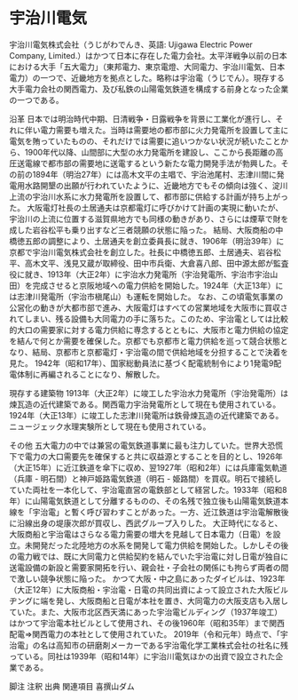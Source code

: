 # 宇治川電気

宇治川電気株式会社（うじがわでんき、英語: Ujigawa Electric Power Company, Limited.）はかつて日本に存在した電力会社。太平洋戦争以前の日本における大手「五大電力」（東邦電力、東京電燈、大同電力、宇治川電気、日本電力）の一つで、近畿地方を拠点とした。略称は宇治電（うじでん）。現存する大手電力会社の関西電力、及び私鉄の山陽電気鉄道を構成する前身となった企業の一つである。

沿革
日本では明治時代中期、日清戦争・日露戦争を背景に工業化が進行し、それに伴い電力需要も増えた。当時は需要地の都市部に火力発電所を設置して主に電気を賄っていたものの、それだけでは需要に追いつかない状況が続いたことから、1900年代以降、山間部に大型の水力発電所を建設し、ここから長距離の高圧送電線で都市部の需要地に送電するという新たな電力開発手法が勃興した。その前の1894年（明治27年）には高木文平の主唱で、宇治池尾村、志津川間に発電用水路開墾の出願が行われていたように、近畿地方でもその傾向は強く、淀川上流の宇治川水系に水力発電所を設置して、都市部に供給する計画が持ち上がった。
大阪電灯社長の土居通夫は京都電灯に呼びかけて計画の実現に動いたが、宇治川の上流に位置する滋賀県地方でも同様の動きがあり、さらには煙草で財を成した岩谷松平も乗り出すなど三者競願の状態に陥った。
結局、大阪商船の中橋徳五郎の調整により、土居通夫を創立委員長に就き、1906年（明治39年）に京都で宇治川電気株式会社を創立した。社長に中橋徳五郎、土居通夫、岩谷松平、高木文平、浅見又蔵が取締役、田中市兵衛、大倉喜八郎、田中源太郎が監査役に就き、1913年（大正2年）に宇治水力発電所（宇治発電所、宇治市宇治山田）を完成させると京阪地域への電力供給を開始した。1924年（大正13年）には志津川発電所（宇治市槇尾山）も運転を開始した。
なお、この頃電気事業の公営化の動きが大都市部で進み、大阪電灯はすべての営業地域を大阪市に買収されてしまい、残る設備も大同電力の手に落ちた。このため、宇治電としては比較的大口の需要家に対する電力供給に専念するとともに、大阪市と電力供給の協定を結んで何とか需要を確保した。京都でも京都市と電力供給を巡って競合状態となり、結局、京都市と京都電灯・宇治電の間で供給地域を分担することで決着を見た。
1942年（昭和17年）、国家総動員法に基づく配電統制令により1発電9配電体制に再編されることになり、解散した。

現存する建築物
1913年（大正2年）に竣工した宇治水力発電所（宇治発電所）は煉瓦造の近代建築である。関西電力宇治発電所として現在も使用されている。
1924年（大正13年）に竣工した志津川発電所は鉄骨煉瓦造の近代建築である。ニュージェック水理実験所として現在も使用されている。

その他
五大電力の中では兼営の電気鉄道事業に最も注力していた。世界大恐慌下で電力の大口需要先を確保すると共に収益源とすることを目的とし、1926年（大正15年）に近江鉄道を傘下に収め、翌1927年（昭和2年）には兵庫電気軌道（兵庫 - 明石間）と神戸姫路電気鉄道（明石 - 姫路間）を買収。明石で接続していた両社を一本化して、宇治電直営の電鉄部として経営した。1933年（昭和8年）に山陽電気鉄道として分離するものの、その名残で独立後も山陽電気鉄道本線を「宇治電」と暫く呼び習わすことがあった。一方、近江鉄道は宇治電解散後に沿線出身の堤康次郎が買収し、西武グループ入りした。
大正時代になると、大阪商船と宇治電はさらなる電力需要の増大を見越して日本電力（日電）を設立。未開発だった北陸地方の水系を開発して電力供給を開始した。しかしその後の電力戦では、既に大同電力と供給契約を結んでいた宇治電に対し日電が独自に送電設備の新設と需要家開拓を行い、親会社・子会社の関係にも拘らず両者の間で激しい競争状態に陥った。
かつて大阪・中之島にあったダイビルは、1923年（大正12年）に大阪商船・宇治電・日電の共同出資によって設立された大阪ビルヂングに端を発し、大阪商船と日電が本社を置き、大同電力の大阪支店も入居していた。また、大阪市北区西天満にあった宇治電ビルディング（1937年竣工）はかつて宇治電本社ビルとして使用され、その後1960年（昭和35年）まで関西配電⇒関西電力の本社として使用されていた。
2019年（令和元年）時点で、「宇治電」の名は高知市の研磨剤メーカーである宇治電化学工業株式会社の社名に残っている。同社は1939年（昭和14年）に宇治川電気ほかの出資で設立された企業である。

脚注
注釈
出典
関連項目
喜撰山ダム